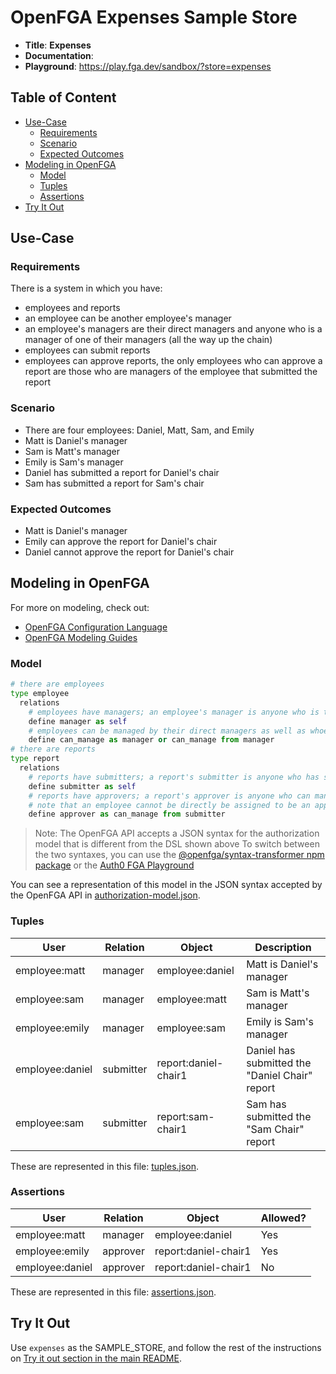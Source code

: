 # OpenFGA Expenses Sample Store

* **Title**: **Expenses** 
* **Documentation**:
* **Playground**: https://play.fga.dev/sandbox/?store=expenses

## Table of Content
- [Use-Case](#use-case)
  - [Requirements](#requirements)
  - [Scenario](#scenario)
  - [Expected Outcomes](#expected-outcomes)
- [Modeling in OpenFGA](#modeling-in-openfga)
  - [Model](#model)
  - [Tuples](#tuples)
  - [Assertions](#assertions)
- [Try It Out](#try-it-out)

## Use-Case

### Requirements

There is a system in which you have:

- employees and reports
- an employee can be another employee's manager
- an employee's managers are their direct managers and anyone who is a manager of one of their managers (all the way up the chain)
- employees can submit reports
- employees can approve reports, the only employees who can approve a report are those who are managers of the employee that submitted the report

### Scenario

- There are four employees: Daniel, Matt, Sam, and Emily
- Matt is Daniel's manager
- Sam is Matt's manager
- Emily is Sam's manager
- Daniel has submitted a report for Daniel's chair
- Sam has submitted a report for Sam's chair

### Expected Outcomes

- Matt is Daniel's manager
- Emily can approve the report for Daniel's chair
- Daniel cannot approve the report for Daniel's chair

## Modeling in OpenFGA

For more on modeling, check out:
- [OpenFGA Configuration Language](https://openfga.dev/docs/configuration-language)
- [OpenFGA Modeling Guides](https://openfga.dev/docs/modeling)

### Model
```python
# there are employees
type employee
  relations
    # employees have managers; an employee's manager is anyone who is their direct manager
    define manager as self
    # employees can be managed by their direct managers as well as whoever can manage their direct managers
    define can_manage as manager or can_manage from manager
# there are reports
type report
  relations
    # reports have submitters; a report's submitter is anyone who has submitted the report
    define submitter as self
    # reports have approvers; a report's approver is anyone who can manage the submitter of the report
    # note that an employee cannot be directly be assigned to be an approver (self is not allowed)
    define approver as can_manage from submitter
```

> Note: The OpenFGA API accepts a JSON syntax for the authorization model that is different from the DSL shown above
>       To switch between the two syntaxes, you can use the [@openfga/syntax-transformer npm package](https://www.npmjs.com/package/@openfga/syntax-transformer) or the [Auth0 FGA Playground](https://play.fga.dev)

You can see a representation of this model in the JSON syntax accepted by the OpenFGA API in [authorization-model.json](./authorization-model.json).

### Tuples

| User            | Relation  | Object               | Description                                    |
|-----------------|-----------|----------------------|------------------------------------------------|
| employee:matt   | manager   | employee:daniel      | Matt is Daniel's manager                       |
| employee:sam    | manager   | employee:matt        | Sam is Matt's manager                          |
| employee:emily  | manager   | employee:sam         | Emily is Sam's manager                         |
| employee:daniel | submitter | report:daniel-chair1 | Daniel has submitted the "Daniel Chair" report |
| employee:sam    | submitter | report:sam-chair1    | Sam has submitted the "Sam Chair" report       |

These are represented in this file: [tuples.json](./tuples.json).

### Assertions

| User            | Relation | Object               | Allowed? |
|-----------------|----------|----------------------|----------|
| employee:matt   | manager  | employee:daniel      | Yes      |
| employee:emily  | approver | report:daniel-chair1 | Yes      |
| employee:daniel | approver | report:daniel-chair1 | No       |

These are represented in this file: [assertions.json](./assertions.json).

## Try It Out

Use `expenses` as the SAMPLE_STORE, and follow the rest of the instructions on [Try it out section in the main README](https://github.com/openfga/sample-stores#try-it-out).
